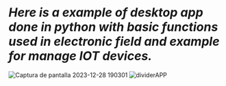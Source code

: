 
# **_Here is a example of desktop app done in python with basic functions used in electronic field and example for manage IOT devices._**


![Captura de pantalla 2023-12-28 190301](https://github.com/S-Bou/ElectroTool/assets/55810268/9713fabf-bb6a-43b8-8753-860781f9772e)
![dividerAPP](https://github.com/S-Bou/ElectroTool/assets/55810268/8b716d97-fa19-4579-8fa8-db198b72d13f)
